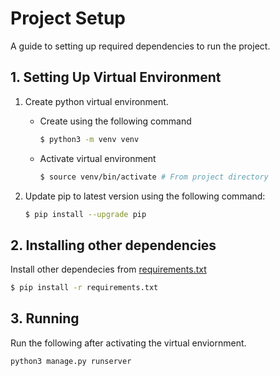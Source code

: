# Project Setup
A guide to setting up required dependencies to run the project.

## 1. Setting Up Virtual Environment
1. Create python virtual environment.  
    * Create using the following command  
        ```bash
        $ python3 -m venv venv
        ```
    * Activate virtual environment  
        ```bash
        $ source venv/bin/activate # From project directory
        ```

2. Update pip to latest version using the following command:  
    ```bash
    $ pip install --upgrade pip
    ```

## 2. Installing other dependencies
Install other dependecies from [requirements.txt](requirements.txt)
```bash
$ pip install -r requirements.txt
```

## 3. Running
Run the following after activating the virtual enviornment.
```
python3 manage.py runserver
```